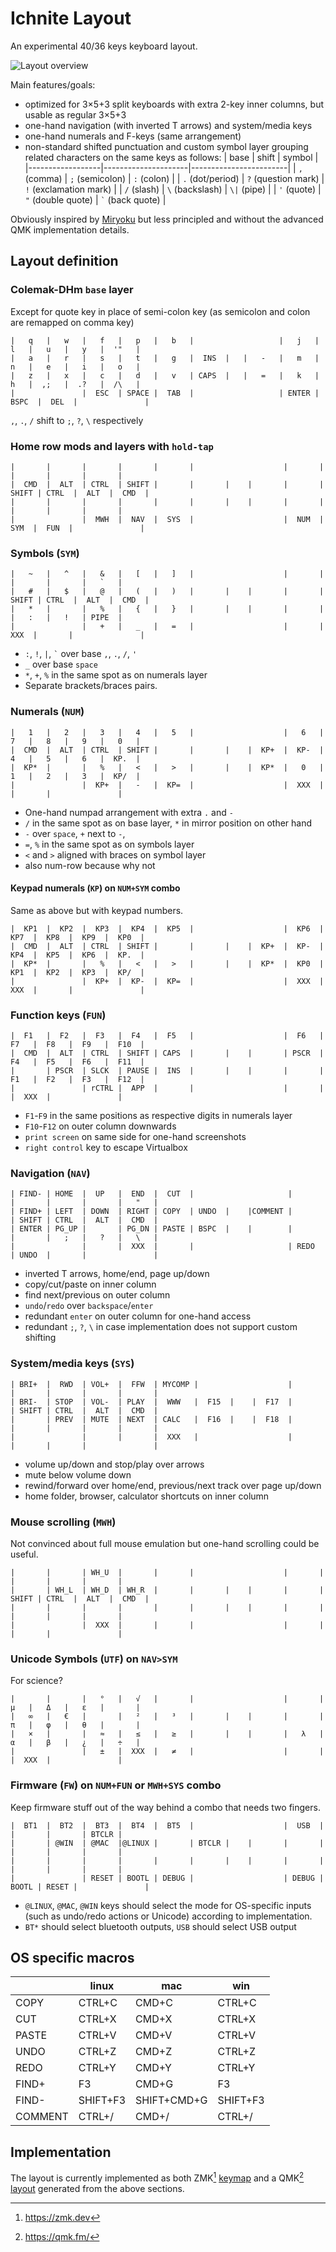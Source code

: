 # Ichnite Layout

An experimental 40/36 keys keyboard layout.

![Layout overview](preview.png)

Main features/goals:

- optimized for 3×5+3 split keyboards with extra 2-key inner columns, but usable as regular 3×5+3
- one-hand navigation (with inverted T arrows) and system/media keys
- one-hand numerals and F-keys (same arrangement)
- non-standard shifted punctuation and custom symbol layer grouping related characters on the same keys as follows:
  | base             | shift               | symbol                 |
  |------------------|---------------------|------------------------|
  | `,` (comma)      | `;` (semicolon)     | `:` (colon)            |
  | `.` (dot/period) | `?` (question mark) | `!` (exclamation mark) |
  | `/` (slash)      | `\` (backslash)     | `\|` (pipe)            |
  | `'` (quote)      | `"` (double quote)  | `` ` `` (back quote)   |

Obviously inspired by [Miryoku](https://github.com/manna-harbour/miryoku) but less principled and without the advanced QMK implementation details.



## Layout definition


### Colemak-DHm `base` layer

Except for quote key in place of semi-colon key (as semicolon and colon are remapped on comma key)
```
|   q   |   w   |   f   |   p   |   b   |                   |   j   |   l   |   u   |   y   |  '"   |
|   a   |   r   |   s   |   t   |   g   |  INS  |   |   -   |   m   |   n   |   e   |   i   |   o   |
|   z   |   x   |   c   |   d   |   v   | CAPS  |   |   =   |   k   |   h   |  ,;   |  .?   |  /\   |
|               |  ESC  | SPACE |  TAB  |                   | ENTER | BSPC  |  DEL  |               |
```
`,`, `.`, `/` shift to `;`, `?`, `\` respectively


### Home row mods and layers with `hold-tap`
```
|       |       |       |       |       |                    |       |       |       |       |       |
|  CMD  |  ALT  | CTRL  | SHIFT |       |       |    |       |       | SHIFT | CTRL  |  ALT  |  CMD  |
|       |       |       |       |       |       |    |       |       |       |       |       |       |
|               |  MWH  |  NAV  |  SYS  |                    |  NUM  |  SYM  |  FUN  |               |
```



### Symbols (`SYM`)
```
|   ~   |   ^   |   &   |   [   |   ]   |                    |       |       |       |       |   `   |
|   #   |   $   |   @   |   (   |   )   |       |    |       |       | SHIFT | CTRL  |  ALT  |  CMD  |
|   *   |       |   %   |   {   |   }   |       |    |       |       |       |   :   |   !   | PIPE  |
|               |   +   |   _   |   =   |                    |       |  XXX  |       |               |
```
- `:`, `!`, `|`, `` ` `` over base `,`, `.`, `/`, `'`
- `_` over base `space`
- `*`, `+`, `%` in the same spot as on numerals layer
- Separate brackets/braces pairs.



### Numerals (`NUM`)
```
|   1   |   2   |   3   |   4   |   5   |                    |   6   |   7   |   8   |   9   |   0   |
|  CMD  |  ALT  | CTRL  | SHIFT |       |       |    |  KP+  |  KP-  |   4   |   5   |   6   |  KP.  |
|  KP*  |       |   %   |   <   |   >   |       |    |  KP*  |   0   |   1   |   2   |   3   |  KP/  |
|               |  KP+  |   -   |  KP=  |                    |  XXX  |       |       |               |
```
- One-hand numpad arrangement with extra `.` and `-`
- `/` in the same spot as on base layer, `*` in mirror position on other hand
- `-` over `space`, `+` next to `-`,
- `=`, `%` in the same spot as on symbols layer
- `<` and `>` aligned with braces on symbol layer
- also num-row because why not


#### Keypad numerals (`KP`) on `NUM+SYM` combo

Same as above but with keypad numbers.
```
|  KP1  |  KP2  |  KP3  |  KP4  |  KP5  |                    |  KP6  |  KP7  |  KP8  |  KP9  |  KP0  |
|  CMD  |  ALT  | CTRL  | SHIFT |       |       |    |  KP+  |  KP-  |  KP4  |  KP5  |  KP6  |  KP.  |
|  KP*  |       |   %   |   <   |   >   |       |    |  KP*  |  KP0  |  KP1  |  KP2  |  KP3  |  KP/  |
|               |  KP+  |  KP-  |  KP=  |                    |  XXX  |  XXX  |       |               |
```



### Function keys (`FUN`)
```
|  F1   |  F2   |  F3   |  F4   |  F5   |                    |  F6   |  F7   |  F8   |  F9   |  F10  |
|  CMD  |  ALT  | CTRL  | SHIFT | CAPS  |       |    |       | PSCR  |  F4   |  F5   |  F6   |  F11  |
|       | PSCR  | SLCK  | PAUSE |  INS  |       |    |       |       |  F1   |  F2   |  F3   |  F12  |
|               | rCTRL |  APP  |       |                    |       |       |  XXX  |               |
```
- `F1`-`F9` in the same positions as respective digits in numerals layer
- `F10`-`F12` on outer column downwards
- `print screen` on same side for one-hand screenshots
- `right control` key to escape Virtualbox



### Navigation (`NAV`)
```
| FIND- | HOME  |  UP   |  END  |  CUT  |                     |       |       |       |       |   "   |
| FIND+ | LEFT  | DOWN  | RIGHT | COPY  | UNDO  |    |COMMENT |       | SHIFT | CTRL  |  ALT  |  CMD  |
| ENTER | PG_UP |       | PG_DN | PASTE | BSPC  |    |        |       |       |   ;   |   ?   |   \   |
|               |       |  XXX  |       |                     | REDO  | UNDO  |       |               |
```
- inverted T arrows, home/end, page up/down
- copy/cut/paste on inner column
- find next/previous on outer column
- `undo`/`redo` over `backspace`/`enter`
- redundant `enter` on outer column for one-hand access
- redundant `;`, `?`, `\` in case implementation does not support custom shifting



### System/media keys (`SYS`)
```
| BRI+  |  RWD  | VOL+  |  FFW  | MYCOMP |                    |       |       |       |       |       |
| BRI-  | STOP  | VOL-  | PLAY  |  WWW   |  F15  |    |  F17  |       | SHIFT | CTRL  |  ALT  |  CMD  |
|       | PREV  | MUTE  | NEXT  | CALC   |  F16  |    |  F18  |       |       |       |       |       |
|               |       |       |  XXX   |                    |       |       |       |               |
```
- volume up/down and stop/play over arrows
- mute below volume down
- rewind/forward over home/end, previous/next track over page up/down
- home folder, browser, calculator shortcuts on inner column



### Mouse scrolling (`MWH`)

Not convinced about full mouse emulation but one-hand scrolling could be useful.
```
|       |       | WH_U  |       |       |                    |       |       |       |       |       |
|       | WH_L  | WH_D  | WH_R  |       |       |    |       |       | SHIFT | CTRL  |  ALT  |  CMD  |
|       |       |       |       |       |       |    |       |       |       |       |       |       |
|               |  XXX  |       |       |                    |       |       |       |               |
```



### Unicode Symbols (`UTF`) on `NAV>SYM`

For science?
```
|       |       |   °   |   √   |       |                    |       |   μ   |   Δ   |   ε   |       |
|   ∞   |   €   |       |   ²   |   ³   |       |    |       |       |   π   |   φ   |   θ   |       |
|   ×   |       |   ≈   |   ≤   |   ≥   |       |    |       |   λ   |   α   |   β   |   ¿   |   ÷   |
|               |   ±   |  XXX  |   ≠   |                    |       |       |  XXX  |               |
```



### Firmware (`FW`) on `NUM+FUN` or `MWH+SYS` combo

Keep firmware stuff out of the way behind a combo that needs two fingers.  
```
|  BT1  |  BT2  |  BT3  |  BT4  |  BT5  |                    |  USB  |       |       |       | BTCLR |
|       | @WIN  | @MAC  |@LINUX |       | BTCLR |    |       |       |       |       |       |       |
|       |       |       |       |       |       |    |       |       |       |       |       |       |
|               | RESET | BOOTL | DEBUG |                    | DEBUG | BOOTL | RESET |               |
```
- `@LINUX`, `@MAC`, `@WIN` keys should select the mode for OS-specific inputs (such as undo/redo actions or Unicode) according to implementation.
- `BT*` should select bluetooth outputs, `USB` should select USB output



## OS specific macros

|         | linux    | mac         | win      |
|---------|----------|-------------|----------|
|  COPY   | CTRL+C   | CMD+C       | CTRL+C   |
|  CUT    | CTRL+X   | CMD+X       | CTRL+X   |
|  PASTE  | CTRL+V   | CMD+V       | CTRL+V   |
|  UNDO   | CTRL+Z   | CMD+Z       | CTRL+Z   |
|  REDO   | CTRL+Y   | CMD+Y       | CTRL+Y   |
|  FIND+  | F3       | CMD+G       | F3       |
|  FIND-  | SHIFT+F3 | SHIFT+CMD+G | SHIFT+F3 |
| COMMENT | CTRL+/   | CMD+/       | CTRL+/   |




## Implementation

The layout is currently implemented as both ZMK[^zmk] [keymap](impl/zmk-keymap/ichnite.keymap) and a QMK[^qmk] [layout](impl/qmk-layout) generated from the above sections.


[^zmk]: https://zmk.dev
[^qmk]: https://qmk.fm/
